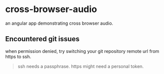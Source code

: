 # cross-browser-audio
an angular app demonstrating cross browser audio.

## Encountered git issues
when permission denied, try switching your git repository remote url from https to ssh.
> ssh needs a passphrase.
> https might need a personal token.

